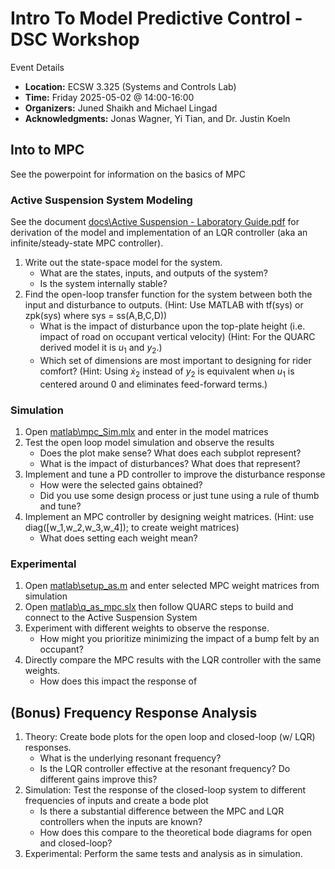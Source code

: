 # Intro To Model Predictive Control - DSC Workshop
Event Details
- **Location:** ECSW 3.325 (Systems and Controls Lab)
- **Time:** Friday 2025-05-02 @ 14:00-16:00
- **Organizers:** Juned Shaikh and Michael Lingad
- **Acknowledgments:** Jonas Wagner, Yi Tian, and Dr. Justin Koeln

## Into to MPC
See the powerpoint for information on the basics of MPC

### Active Suspension System Modeling
See the document [docs\Active Suspension - Laboratory Guide.pdf]() for derivation of the model and implementation of an LQR controller (aka an infinite/steady-state MPC controller).

1. Write out the state-space model for the system.
   - What are the states, inputs, and outputs of the system?
   - Is the system internally stable?
2. Find the open-loop transfer function for the system between both the input and disturbance to outputs.
(Hint: Use MATLAB with tf(sys) or zpk(sys) where sys = ss(A,B,C,D))   
   - What is the impact of disturbance upon the top-plate height (i.e. impact of road on occupant vertical velocity)
      (Hint: For the QUARC derived model it is $u_1$ and $y_2$.)
   - Which set of dimensions are most important to designing for rider comfort? 
      (Hint: Using $\dot{x}_{2}$ instead of $y_2$ is equivalent when $u_1$ is centered around 0 and eliminates feed-forward terms.)

### Simulation
1. Open [matlab\mpc_Sim.mlx]() and enter in the model matrices
2. Test the open loop model simulation and observe the results
   - Does the plot make sense? What does each subplot represent?
   - What is the impact of disturbances? What does that represent?
3. Implement and tune a PD controller to improve the disturbance response
   - How were the selected gains obtained? 
   - Did you use some design process or just tune using a rule of thumb and tune?
4. Implement an MPC controller by designing weight matrices. 
(Hint: use diag([w_1,w_2,w_3,w_4]); to create weight matrices)
   - What does setting each weight mean?

### Experimental
1. Open [matlab\setup_as.m]() and enter selected MPC weight matrices from simulation
2. Open [matlab\q_as_mpc.slx]() then follow QUARC steps to build and connect to the Active Suspension System
3. Experiment with different weights to observe the response.
   - How might you prioritize minimizing the impact of a bump felt by an occupant?
4. Directly compare the MPC results with the LQR controller with the same weights.
   - How does this impact the response of 

## (Bonus) Frequency Response Analysis
1. Theory: Create bode plots for the open loop and closed-loop (w/ LQR) responses.
   - What is the underlying resonant frequency?
   - Is the LQR controller effective at the resonant frequency? Do different gains improve this?
2. Simulation: Test the response of the closed-loop system to different frequencies of inputs and create a bode plot
   - Is there a substantial difference between the MPC and LQR controllers when the inputs are known?
   - How does this compare to the theoretical bode diagrams for open and closed-loop?
3. Experimental: Perform the same tests and analysis as in simulation.
